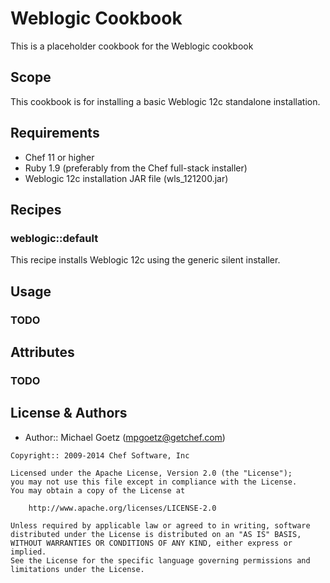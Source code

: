 Weblogic Cookbook
=======================

This is a placeholder cookbook for the Weblogic cookbook

Scope
-----
This cookbook is for installing a basic Weblogic 12c standalone installation.

Requirements
------------
* Chef 11 or higher
* Ruby 1.9 (preferably from the Chef full-stack installer)
* Weblogic 12c installation JAR file (wls_121200.jar)

Recipes
-------
### weblogic::default

This recipe installs Weblogic 12c using the generic silent installer.

Usage
-----

### TODO

Attributes
----------

### TODO

License & Authors
-----------------
- Author:: Michael Goetz (<mpgoetz@getchef.com>)

```text
Copyright:: 2009-2014 Chef Software, Inc

Licensed under the Apache License, Version 2.0 (the "License");
you may not use this file except in compliance with the License.
You may obtain a copy of the License at

    http://www.apache.org/licenses/LICENSE-2.0

Unless required by applicable law or agreed to in writing, software
distributed under the License is distributed on an "AS IS" BASIS,
WITHOUT WARRANTIES OR CONDITIONS OF ANY KIND, either express or implied.
See the License for the specific language governing permissions and
limitations under the License.
```